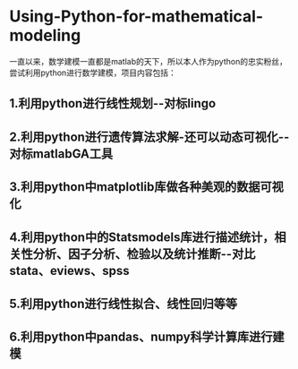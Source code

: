 # Using-Python-for-mathematical-modeling
一直以来，数学建模一直都是matlab的天下，所以本人作为python的忠实粉丝，尝试利用python进行数学建模，项目内容包括：
## 1.利用python进行线性规划--对标lingo
## 2.利用python进行遗传算法求解-还可以动态可视化--对标matlabGA工具
## 3.利用python中matplotlib库做各种美观的数据可视化
## 4.利用python中的Statsmodels库进行描述统计，相关性分析、因子分析、检验以及统计推断--对比stata、eviews、spss
## 5.利用python进行线性拟合、线性回归等等
## 6.利用python中pandas、numpy科学计算库进行建模

